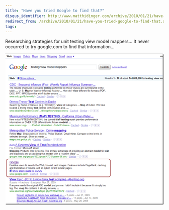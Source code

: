 ```yaml
---
title: "Have you tried Google to find that?"
disqus_identifier: http://www.matthidinger.com/archive/2010/01/21/have-you-tried-google-to-find-that.aspx
redirect_from: /archive/2010/01/21/have-you-tried-google-to-find-that.aspx/
tags: 
---
```

Researching strategies for unit testing view model mappers… It never occurred to try google.com to find that information…

![](/images/subtext-content/HaveyoutriedGoogletofindthat_CB50/googlesearch2_thumb_3.png)


